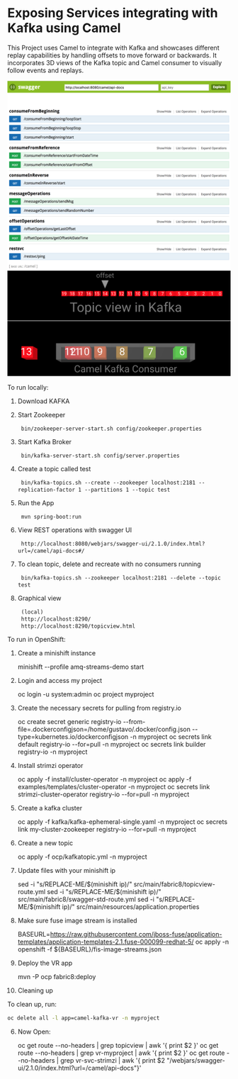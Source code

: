 Exposing Services integrating with Kafka using Camel
===========================

This Project uses Camel to integrate with Kafka and showcases different replay capabilities by handling offsets to move forward or backwards. It incorporates 3D views of the Kafka topic and Camel consumer to visually follow events and replays.

![Alt text](assets/swagger.png?raw=true "Title")
![Alt text](assets/3d-viewer.png?raw=true "Title")


To run locally:

1. Download KAFKA
		
2. Start Zookeeper

		bin/zookeeper-server-start.sh config/zookeeper.properties
		
3. Start Kafka Broker

		bin/kafka-server-start.sh config/server.properties
	
4. Create a topic called test
		
		bin/kafka-topics.sh --create --zookeeper localhost:2181 --replication-factor 1 --partitions 1 --topic test
	
5. Run the App
    	
    	mvn spring-boot:run

6. View REST operations with swagger UI    
    	
    	http://localhost:8080/webjars/swagger-ui/2.1.0/index.html?url=/camel/api-docs#/
    
    
7. To clean topic, delete and recreate with no consumers running
    	
		bin/kafka-topics.sh --zookeeper localhost:2181 --delete --topic test

8. Graphical view

		(local)
		http://localhost:8290/
		http://localhost:8290/topicview.html
    

To run in OpenShift:

1. Create a minishift instance

	minishift --profile amq-streams-demo start

2. Login and access my project

	oc login -u system:admin
	oc project myproject

3. Create the necessary secrets for pulling from registry.io

	oc create secret generic registry-io --from-file=.dockerconfigjson=/home/gustavo/.docker/config.json --type=kubernetes.io/dockerconfigjson -n myproject
	oc secrets link default registry-io --for=pull -n myproject
	oc secrets link builder registry-io -n myproject

4. Install strimzi operator

	oc apply -f install/cluster-operator -n myproject
	oc apply -f examples/templates/cluster-operator -n myproject
	oc secrets link strimzi-cluster-operator registry-io --for=pull -n myproject

5. Create a kafka cluster

	oc apply -f kafka/kafka-ephemeral-single.yaml -n myproject
	oc secrets link my-cluster-zookeeper registry-io --for=pull -n myproject

6. Create a new topic

	oc apply -f ocp/kafkatopic.yml -n myproject

7. Update files with your minishift ip

	sed -i "s/REPLACE-ME/$(minishift ip)/" src/main/fabric8/topicview-route.yml
	sed -i "s/REPLACE-ME/$(minishift ip)/" src/main/fabric8/swagger-std-route.yml
	sed -i "s/REPLACE-ME/$(minishift ip)/" src/main/resources/application.properties

8. Make sure fuse image stream is installed

	BASEURL=https://raw.githubusercontent.com/jboss-fuse/application-templates/application-templates-2.1.fuse-000099-redhat-5/
	oc apply -n openshift -f ${BASEURL}/fis-image-streams.json

9. Deploy the VR app

	mvn -P ocp fabric8:deploy

10. Cleaning up 

To clean up, run:

```bash
oc delete all -l app=camel-kafka-vr -n myproject
```

6. Now Open:

	oc get route --no-headers | grep topicview | awk '{ print $2 }'
	oc get route --no-headers | grep vr-myproject | awk '{ print $2 }'
	oc get route --no-headers | grep vr-svc-strimzi | awk '{ print $2 "/webjars/swagger-ui/2.1.0/index.html?url=/camel/api-docs"}'
